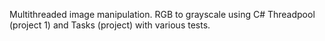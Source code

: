 Multithreaded image manipulation. RGB to grayscale using C# Threadpool (project 1) and Tasks (project) with various tests.
